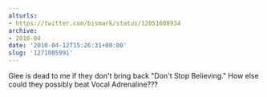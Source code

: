 ```yaml
---
alturls:
- https://twitter.com/bismark/status/12051608934
archive:
- 2010-04
date: '2010-04-12T15:26:31+00:00'
slug: '1271085991'
---
```


Glee is dead to me if they don't bring back "Don't Stop Believing." How else could they possibly beat Vocal Adrenaline???

